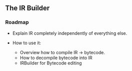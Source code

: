 ## The IR Builder### Roadmap- Explain IR completely independently of everything else.- How to use it:	- Overview how to compile IR -> bytecode.	- How to decompile bytecode into IR	- IRBuilder for Bytecode editing